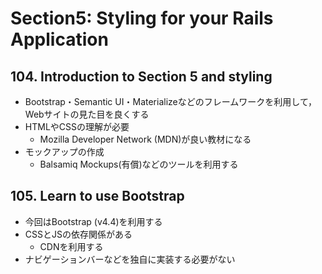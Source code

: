 # Section5: Styling for your Rails Application

## 104. Introduction to Section 5 and styling

- Bootstrap・Semantic UI・Materializeなどのフレームワークを利用して，Webサイトの見た目を良くする
- HTMLやCSSの理解が必要
  - Mozilla Developer Network (MDN)が良い教材になる
- モックアップの作成
  - Balsamiq Mockups(有償)などのツールを利用する

## 105. Learn to use Bootstrap

- 今回はBootstrap (v4.4)を利用する
- CSSとJSの依存関係がある
  - CDNを利用する
- ナビゲーションバーなどを独自に実装する必要がない
